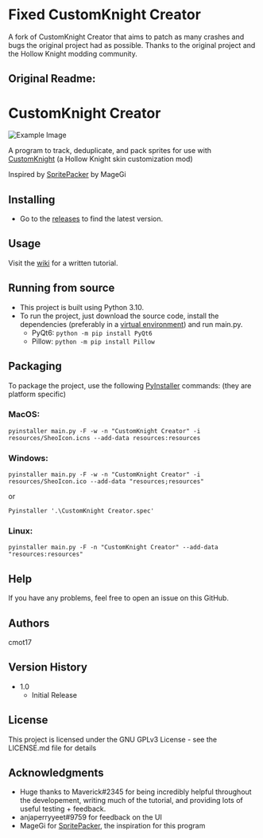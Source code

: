 # Fixed CustomKnight Creator

A fork of CustomKnight Creator that aims to patch as many crashes and bugs the original project had as possible.
Thanks to the original project and the Hollow Knight modding community.

Original Readme:
-----
# CustomKnight Creator

![Example Image](docs/readme_example.png)

A program to track, deduplicate, and pack sprites for use with [CustomKnight](https://github.com/PrashantMohta/HollowKnight.CustomKnight) (a Hollow Knight skin customization mod)

Inspired by [SpritePacker](https://github.com/magegihk/HollowKnight.SpritePacker) by MageGi

## Installing

* Go to the [releases](https://github.com/cmot17/CustomKnight-Creator/releases) to find the latest version.

## Usage


Visit the [wiki](https://github.com/cmot17/CustomKnight-Creator/wiki) for a written tutorial.


## Running from source

* This project is built using Python 3.10.
* To run the project, just download the source code, install the dependencies (preferably in a [virtual environment](https://docs.python.org/3/tutorial/venv.html)) and run main.py.
    * PyQt6: `python -m pip install PyQt6`
    * Pillow: `python -m pip install Pillow`

## Packaging

To package the project, use the following [PyInstaller](https://github.com/pyinstaller/pyinstaller) commands: (they are platform specific)

### MacOS:
```
pyinstaller main.py -F -w -n "CustomKnight Creator" -i resources/SheoIcon.icns --add-data resources:resources
```
### Windows:
```
pyinstaller main.py -F -w -n "CustomKnight Creator" -i resources/SheoIcon.ico --add-data "resources;resources"
```
or
```
Pyinstaller '.\CustomKnight Creator.spec'
```
### Linux:
```
pyinstaller main.py -F -n "CustomKnight Creator" --add-data "resources:resources"
```

## Help

If you have any problems, feel free to open an issue on this GitHub.

## Authors
cmot17

## Version History

* 1.0
    * Initial Release

## License

This project is licensed under the GNU GPLv3 License - see the LICENSE.md file for details

## Acknowledgments

* Huge thanks to Maverick#2345 for being incredibly helpful throughout the developement, writing much of the tutorial, and providing lots of useful testing + feedback.
* anjaperryyeet#9759 for feedback on the UI
* MageGi for [SpritePacker](https://github.com/magegihk/HollowKnight.SpritePacker), the inspiration for this program
